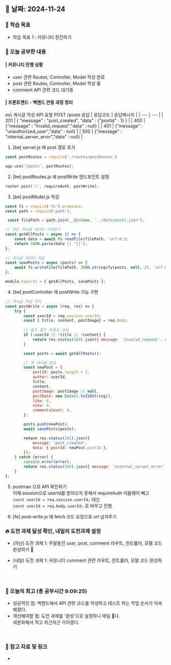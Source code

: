 ## 📅 날짜: 2024-11-24


### 💬 학습 목표
- 학습 목표 1 : 커뮤니티 정진하기


### 📒 오늘 공부한 내용
#### | 커뮤니티 진행 상황

- user 관련 Routes, Controller, Model 작성 완료
- post 관련 Routes, Controller, Model 작성 중
- comment API 관련 코드 대기중

#### | 프론트엔드 - 백엔드 연동 과정 정리

ex) 게시글 작성 API
요청 POST /posts
응답
| 응답코드 | 응답메시지 |
| --- | --- |
| 201 | { "message" : "post_created", "data" : {"postId" : 1} } |
| 400 | {"message" : "invalid_request","data" : null} |
| 401 | {"message" : "unauthorized_user","data" : null} |
| 500 | {"message" : "internal_server_error","data" : null} |

1. [be] server.js 에 post 경로 추가
```javascript
const postRoutes = require('./routes/postRoutes')

app.use('/posts', postRoutes);
```

2. [be] postRoutes.js 에 postWrite 엔드포인트 설정
```javascript
router.post('/', requireAuth, postWrite);
```

3. [be] postModel.js 작성
```javascript
const fs = require('fs').promises;
const path = require('path');

 const filePath = path.join(__dirname, '../data/posts.json');

// 모든 게시글 데이터 가져오기
const getAllPosts = async () => {
    const data = await fs.readFile(filePath, 'utf-8');
    return JSON.parse(data || '[]');
};
 
// 게시글 데이터 저장
const savePosts = async (posts) => {
    await fs.writeFile(filePath, JSON.stringify(posts, null, 2), 'utf-8');
};

module.exports = { getAllPosts, savePosts };
```

4. [be] postController 에 postWrite 기능 구현
```javascript
// 게시글 작성 처리
const postWrite = async (req, res) => {
    try {
        const userId = req.session.userId;
        const { title, content, postImage} = req.body;
        
        // 필수 필드 유효성 검사
        if (!userId || !title || !content) {
            return res.status(400).json({ message: 'invalid_request', data: null });
        }

        const posts = await getAllPosts();

        // 새 게시글 생성
        const newPost = {
            postId: posts.length + 1,
            author: userId,
            title,
            content,
            postImage: postImage || null,
            postDate: new Date().toISOString(),
            like: 0,
            view: 0,
            commentsCount: 0,
        };

        posts.push(newPost);
        await savePosts(posts);

        return res.status(201).json({
            message: 'post_created',
            data: { postId: newPost.postId },
        });
    } catch (error) {
        console.error(error);
        return res.status(500).json({ message: 'internal_server_error', data: null });
    }
};
```

5. postman 으로 API 확인하기 <br/>
이때 session으로 userId를 받아오지 못해서 requireAuth 미들웨어 빼고 <br/>
`const userId = req.session.userId;` 대신 <br/>
`const userId = req.body.userId;` 로 바꾸고 진행

6. [fe] post-write.js 에 fetch 코드 요청으로 url 넘겨주기


### 🔥 도전 과제 달성 확인, 내일의 도전과제 설정
- (지난) 도전 과제 1: 주말동안 user, post, comment 라우트, 컨트롤러, 모델 코드 완성하기 🔺

- (내일) 도전 과제 1: 커뮤니티 comment 관련 라우트, 컨트롤러, 모델 코드 완성하기

<br/>

### 💭 오늘의 회고 (총 공부시간 9:09:25)
- 성공적인 점: 백엔드에서 API 관련 코드를 작성하고 테스트 하는 작업 순서가 익숙해졌다.
- 개선해야할 점: 도전 과제를 '완성'으로 설정하니 매일 🔺다. <br/>
세분화해서 적고 차근차근 가야겠다.
<br/>

### 📁 참고 자료 및 링크
- 